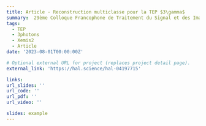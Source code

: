 ```yaml
---
title: Article - Reconstruction multiclasse pour la TEP $3\gamma$
summary:  29ème Colloque Francophone de Traitement du Signal et des Images (GRETSI).
tags:
  - TEP
  - 3photons
  - Xemis2
  - Article
date: '2023-08-01T00:00:00Z'

# Optional external URL for project (replaces project detail page).
external_link: 'https://hal.science/hal-04197715'

links:
url_slides: ''
url_code: ''
url_pdf: ''
url_video: ''

slides: example
---
```

